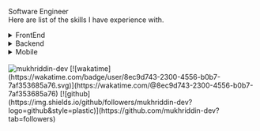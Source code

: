 Software Engineer
<br>
Here are list of the skills I have experience with.

<details>
  <summary>
    FrontEnd
  </summary>
  <br/>
  - HTML5
  <br/>
  - CSS3
  <br/>
  - SASS
    <br/>
  - Bootstrap[4/5]
    <br/>
  - TailwindCSS
    <br/>
  - JQuery
    <br/>
  - JavaScript (ES6)
    <br/>
  - TypeScript
    <br/>
  - ReactJS
    <br/>
  - Tanstack query
    <br/>
  - GraphQL
   <br/>
  - Redux toolkit 
    <br/>
  - Zustand
    <br/>
  - NextJS
    <br/>
  - React Router DOM
    <br/>
  - Styled-components
    <br/>
  - Material UI , Ant , NextUI , etc..
    <br/>
  - Jest and React Testing Library
    <br/>
  - Vitest
  <br/>
  - Cypress
  <br/>
  - Playwright
  <br/>
  - etc.
</details>

<details>
  <summary>
    Backend
  </summary>
  <br/>
  - PHP 8.1
  <br/>
  - MySQL , Oracle
  <br/>
  - Yii2
  <br/>
  - Laravel 11
  <br/>
  - Go lang
  <br/>
  - Nodejs
    <br/>
  - Express
    <br/>
  - JavaScript
    <br/>
  - TypeScript
    <br/>
  - MongoDB/Mongoose  
    <br/>
  - PostgreSql  
    <br/>
  - Docker  
    <br/>
  - etc.

</details>
<details>
  <summary>
    Mobile
  </summary>
  <br/>
  - React Native
    <br/>
  - Swift
    <br/>
  - Ionic
    <br/>
</details>
<br>
<img src="https://komarev.com/ghpvc/?username=mukhriddin-dev&label=Profile%20views&color=0e75b6&style=flat" alt="mukhriddin-dev" />
[![wakatime](https://wakatime.com/badge/user/8ec9d743-2300-4556-b0b7-7af353685a76.svg)](https://wakatime.com/@8ec9d743-2300-4556-b0b7-7af353685a76)
[![github](https://img.shields.io/github/followers/mukhriddin-dev?logo=github&style=plastic)](https://github.com/mukhriddin-dev?tab=followers)
